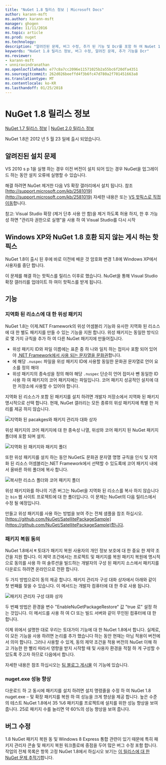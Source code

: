 ```yaml
---
title: "NuGet 1.8 릴리스 정보 | Microsoft Docs"
author: karann-msft
ms.author: karann-msft
manager: ghogen
ms.date: 11/11/2016
ms.topic: article
ms.prod: nuget
ms.technology: 
description: "알려진된 문제, 버그 수정, 추가 된 기능 및 Dcr를 포함 하 여 NuGet 1.8에 대 한 릴리스 정보입니다."
keywords: "NuGet 1.8 릴리스 정보, 버그 수정, 알려진 문제, 추가 기능을 Dcr"
ms.reviewer:
- karann-msft
- unniravindranathan
ms.openlocfilehash: e77c8a7cc2096e11571025b2a55bc6f20dfa4351
ms.sourcegitcommit: 262d026beeffd4f3b6fc47d780a2f701451663a8
ms.translationtype: MT
ms.contentlocale: ko-KR
ms.lasthandoff: 01/25/2018
---
```

# <a name="nuget-18-release-notes"></a>NuGet 1.8 릴리스 정보

[NuGet 1.7 릴리스 정보](../release-notes/nuget-1.7.md) | [NuGet 2.0 릴리스 정보](../release-notes/nuget-2.0.md)

NuGet 1.8은 2012 년 5 월 23 일에 출시 되었습니다.

## <a name="known-installation-issue"></a>알려진된 설치 문제
VS 2010 s p 1을 실행 하는 경우 이전 버전이 설치 되어 있는 경우 NuGet을 업그레이드 하는 동안 설치 오류에 실행할 수 있습니다.

해결 하려면 NuGet 제거한 다음 VS 확장 갤러리에서 설치 됩니다.  참조 [http://support.microsoft.com/kb/2581019](http://support.microsoft.com/kb/2581019) 자세한 내용은 또는 [VS 핫픽스로 직접 이동](http://bit.ly/vsixcertfix)합니다.

참고: Visual Studio 확장 (제거 단추 사용 안 함)을 제거 하도록 허용 하지, 한 후 가능성 하면 "관리자 권한으로 실행"을 사용 하 여 Visual Studio를 다시 시작

## <a name="nuget-18-incompatible-with-windows-xp-hotfix-published"></a>Windows XP와 NuGet 1.8 호환 되지 않는 게시 하는 핫픽스

NuGet 1.8이 출시 된 후에 바로 이전에 배운 것 암호화 변경 1.8에 Windows XP에서 사용자를 중단 합니다.

이 문제를 해결 하는 핫픽스를 릴리스 이후로 했습니다.  NuGet을 통해 Visual Studio 확장 갤러리를 업데이트 하 여이 핫픽스를 받게 됩니다.

## <a name="features"></a>기능

### <a name="satellite-packages-for-localized-resources"></a>지역화 된 리소스에 대 한 위성 패키지
NuGet 1.8는 이제.NET Framework의 위성 어셈블리 기능와 유사한 지역화 된 리소스에 대 한 별도 패키지를 만들 수 있는 기능을 지원 합니다.  위성 패키지는 동일한 방식으로 몇 가지 규칙을 추가 하 여 다른 NuGet 패키지에 만들어집니다.

* 위성 패키지 ID와 파일 이름에는 표준 중 하 나와 일치 하는 접미사 포함 되어 있어야 [.NET Framework에서 사용 되는 문자열을 문화권](http://msdn.microsoft.com/goglobal/bb896001.aspx)합니다.
* 에 해당 `.nuspec` 파일을 위성 패키지 ID에 사용할 동일한 문화권 문자열로 언어 요소를 정의 해야
* 위성 패키지의 종속성을 정의 해야 해당 `.nuspec` 단순히 언어 접미사 뺀 동일한 ID 사용 하 여 패키지의 코어 패키지에는 파일입니다.  코어 패키지 성공적인 설치에 대 한 저장소에 사용할 수 있어야 합니다.

지역화 된 리소스가 포함 된 패키지를 설치 하려면 개발자 저장소에서 지역화 된 패키지 명시적으로 선택 합니다. 현재, NuGet 갤러리는 모든 종류의 위성 패키지에 특별 한 처리를 제공 하지 않습니다.

![지역화 된 pacakges와 패키지 관리자 대화 상자](./media/dlg-w-loc-packs.png)

위성 패키지의 코어 패키지에 대 한 종속성 나열, 위성와 코어 패키지 된 NuGet 패키지 폴더에 포함 되며 설치.

![지역화 된 패키지와 패키지 폴더](./media/fldr-loc-packs.png)

또한 위성 패키지를 설치 하는 동안 NuGet도 문화권 문자열 명명 규칙을 인식 및 지역화 된 리소스 어셈블리는.NET Framework에서 선택할 수 있도록에 코어 패키지 내에서 올바른 하위 폴더에 복사 합니다.

![복사한 리소스 폴더와 코어 패키지 폴더](./media/fldr-copied-loc.png)

위성 패키지와를 하나의 기존 버그는 NuGet을 지역화 된 리소스를 복사 하지 않습니다는 `bin` 웹 사이트 프로젝트에 대 한 폴더입니다.  이 문제는 NuGet의 다음 릴리스에서 수정 될 예정입니다.

만들고 위성 패키지를 사용 하는 방법을 보여 주는 전체 샘플을 참조 하십시오. [https://github.com/NuGet/SatellitePackageSample](https://github.com/NuGet/SatellitePackageSample)합니다.

### <a name="package-restore-consent"></a>패키지 복원 동의
NuGet 1.8에서 म 토대가 패키지 복원 사용자의 개인 정보 보호에 대 한 중요 한 제약 조건을 지원 합니다. 이 제약 조건에서는 프로젝트 및 패키지를 복원 패키지 복원에 명시적으로 동의를 사용 하 여 솔루션을 빌드하는 개발자의 구성 된 패키지 소스에서 패키지를 다운로드 하려면 온라인으로 전환 합니다.

두 가지 방법으로이 동의 제공 합니다. 패키지 관리자 구성 대화 상자에서 아래와 같이 첫 번째를 찾을 수 있습니다.  이 메서드는 개발자 컴퓨터에 대 한 주로 사용 됩니다.

![패키지 관리자 구성 대화 상자](./media/pr-consent-configdlg.png)

두 번째 방법은 환경을 변수 "EnableNuGetPackageRestore" 값 "true 로" 설정 하는 것입니다.  이 메서드를 사용 하 여 CI 또는 빌드 서버와 같이 무인된 컴퓨터에 대 한 합니다.

이제 위에서 설명한 대로 우리는 토대가이 기능에 대 한 NuGet 1.8에서 합니다.  실제로,이 모든 기능을 사용 하려면 논리를 추가 했습니다 하는 동안 현재는 아님 적용이 버전에서 의미 합니다. 그러나 사용할 수 있게, 동의 제약 조건을 적용 버전의 NuGet 이해 하 고 가능한 한 빨리 따라서 영향을 받지 시작할 때 및 사용자 환경을 적절 하 게 구성할 수 있도록 주고자 하므로 다음에서 합니다.

자세한 내용은 참조 하십시오는 [팀 블로그 게시물](http://blog.nuget.org/20120518/package-restore-and-consent.html) 이 기능에 있습니다.

### <a name="nugetexe-performance-improvements"></a>nuget.exe 성능 향상
다운로드 하 고 동시에 패키지를 설치 하려면 설치 명령줄을 수정 하 여 NuGet 1.8 nuget.exe – 및 확장 패키지를 복원 하 여 성능을 크게 향상을 제공 합니다.  높은 수준의 테스트 NuGet 1.8에서 35 %6 패키지를 프로젝트에 설치를 위한 성능 향상을 보여 줍니다.  25로 패키지 수를 늘리면 약 60%의 성능 향상을 보여 줍니다.

## <a name="bug-fixes"></a>버그 수정
1.8 NuGet 패키지 복원 동 및 Windows 8 Express 통합 관련이 있기 때문에 특히 패키지 관리자 콘솔 및 패키지 복원 워크플로에 중점을 두어 많은 버그 수정 포함 합니다.
작업의 전체 목록은 항목 고정 NuGet 1.8에서 하십시오 보기는 [이 릴리스에 대 한 NuGet 문제 추적기](http://nuget.codeplex.com/workitem/list/advanced?keyword=&status=Closed&type=All&priority=All&release=NuGet%201.8&assignedTo=All&component=All&sortField=Votes&sortDirection=Descending&page=0)합니다.
